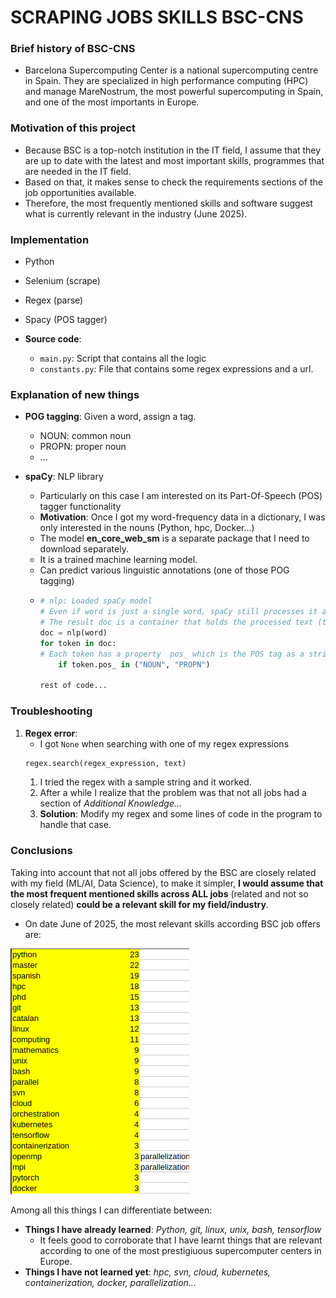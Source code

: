 # SCRAPING JOBS SKILLS BSC-CNS
### Brief history of BSC-CNS
+ Barcelona Supercomputing Center is a national supercomputing centre in Spain. They are specialized in high performance computing (HPC) and manage MareNostrum, the most powerful supercomputing in Spain, and one of the most importants in Europe.
### Motivation of this project
+ Because BSC is a top-notch institution in the IT field, I assume that they are up to date with the latest and most important skills, programmes that are needed in the IT field.
+ Based on that, it makes sense to check the requirements sections of the job opportunities available.
+ Therefore, the most frequently mentioned skills and software suggest what is currently relevant in the industry (June 2025).
### Implementation
+ Python
+ Selenium (scrape)
+ Regex (parse)
+ Spacy (POS tagger)

+ **Source code**:
  + `main.py`: Script that contains all the logic
  + `constants.py`: File that contains some regex expressions and a url. 
### Explanation of new things
+ **POG tagging**: Given a word, assign a tag.
  + NOUN: common noun
  + PROPN: proper noun
  + ...
   
+ **spaCy**: NLP library
  + Particularly on this case I am interested on its Part-Of-Speech (POS) tagger functionality
  + **Motivation**: Once I got my word-frequency data in a dictionary, I was only interested in the nouns (Python, hpc, Docker...)
  + The model **en_core_web_sm** is a separate package that I need to download separately.
  + It is a trained machine learning model. 
  + Can predict various linguistic annotations (one of those POG tagging)
  + ```py
    # nlp: Loaded spaCy model
    # Even if word is just a single word, spaCy still processes it as a document
    # The result doc is a container that holds the processed text (tokenized)
    doc = nlp(word) 
    for token in doc:
    # Each token has a property  pos_ which is the POS tag as a string
        if token.pos_ in ("NOUN", "PROPN")
    
    rest of code...
    ```
### Troubleshooting
1. **Regex error**:
   + I got `None` when searching with one of my regex expressions 
   ```py
   regex.search(regex_expression, text)
   ``` 
   1. I tried the regex with a sample string and it worked. 
   2. After a while I realize that the problem was that not all jobs had a section of *Additional Knowledge...* 
   3. **Solution**: Modify my regex and some lines of code in the program to handle that case. 

### Conclusions
Taking into account that not all jobs offered by the BSC are closely related with my field (ML/AI, Data Science), to make it simpler, **I would assume that the most frequent mentioned skills across ALL jobs** (related and not so closely related) **could be a relevant skill for my field/industry**.
+ On date June of 2025, the most relevant skills according BSC job offers are:
  
![ImportantThings](MostImportantThings.png)

Among all this things I can differentiate between:
+ **Things I have already learned**: *Python, git, linux, unix, bash, tensorflow*
  + It feels good to corroborate that I have learnt things that are relevant according to one of the most prestigiuous supercomputer centers in Europe.
+ **Things I have not learned yet**: *hpc, svn, cloud, kubernetes, containerization, docker, parallelization...*